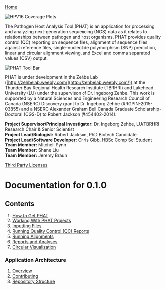 [Home](https://chgibb.github.io/PHATDocs/)

![HPV16 Coverage Plots](https://chgibb.github.io//PHATDocs/docs/releases/0.1.0-beta.1/covHPV16white.png)

The Pathogen Host Analysis Tool (PHAT) is an application for processing and analyzing next-generation sequencing (NGS) data as it relates to relationships between pathogen and host organisms. PHAT provides quality control (QC) reporting on sequence files, alignment of sequence files against reference files, single-nucleotide polymorphism (SNP) prediction, linear and circular alignment viewing, and Excel and comma separated values (CSV) output.

![PHAT Tool Bar](https://chgibb.github.io//PHATDocs/docs/latest/PHATtoolbar.png)

PHAT is under development in the Zehbe Lab ([http://zehbelab.weebly.com/](http://zehbelab.weebly.com/)) at the Thunder Bay Regional Health Research Institute (TBRHRI) and Lakehead University (LU) under the supervison of Dr. Ingeborg Zehbe. This work is supported by a Natural Sciences and Engineering Research Council of Canada (NSERC) Discovery grant to Dr. Ingeborg Zehbe (#RGPIN-2015-03855) and a NSERC Alexander Graham Bell Canada Graduate Scholarship-Doctoral (CGS-D) to Robert Jackson (#454402-2014).

**Project Supervisor/Principal Investigator:** Dr. Ingeborg Zehbe, LU/TBRHRI Research Chair & Senior Scientist    
**Project Lead/Biologist:** Robert Jackson, PhD Biotech Candidate    
**Project Lead/Software Developer:** Chris Gibb, HBSc Comp Sci Student  
**Team Member:** Mitchell Pynn  
**Team Member:** Shane Liu  
**Team Member:** Jeremy Braun  

[Third Party Licenses](https://chgibb.github.io/PHATDocs/docs/releases/0.1.0/thirdParty)

# Documentation for 0.1.0
## Contents
1. [How to Get PHAT](https://chgibb.github.io/PHATDocs/docs/releases/0.1.0/howToGetPHAT)
2. [Working With PHAT Projects](https://chgibb.github.io/PHATDocs/docs/releases/0.1.0/projects)
3. [Inputting Files](https://chgibb.github.io/PHATDocs/docs/releases/0.1.0/inputtingFiles)
4. [Running Quality Control (QC) Reports](https://chgibb.github.io/PHATDocs/docs/releases/0.1.0/QCReports)
5. [Running Alignments](https://chgibb.github.io/PHATDocs/docs/releases/0.1.0/runningAlignments)
6. [Reports and Analyses](https://chgibb.github.io/PHATDocs/docs/releases/0.1.0/reportsAndAnalyses)
7. [Circular Visualization](https://chgibb.github.io/PHATDocs/docs/releases/0.1.0/circularVisualization)

### Application Architecture
1. [Overview](https://chgibb.github.io/PHATDocs/docs/releases/0.1.0/archOverview)
2. [Contributing](https://chgibb.github.io/PHATDocs/docs/releases/0.1.0/contributingGuide)
3. [Repository Structure](https://chgibb.github.io/PHATDocs/docs/releases/0.1.0/repoStructure)
